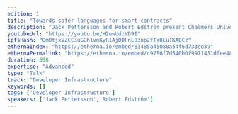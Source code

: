 ```yaml
---
edition: 1
title: "Towards safer languages for smart contracts"
description: "Jack Pettersson and Robert Edström present Chalmers University of Technology, Sweden present on a dependantly typed functional language for smart contracts."
youtubeUrl: "https://youtu.be/H2uwUdzVD9I"
ipfsHash: "QmUtjxVZCC3uGGh1vnKyR1AjDDFnL83up2fTW8EuTKABCz"
ethernaIndex: "https://etherna.io/embed/63485a45080a54f6d733ed39"
ethernaPermalink: "https://etherna.io/embed/c9786f7d540b0f9971451dfee48fab82ed18e4b9f68fa1f45d195bd1ee20554b"
duration: 598
expertise: "Advanced"
type: "Talk"
track: "Developer Infrastructure"
keywords: []
tags: ['Developer Infrastructure']
speakers: ['Jack Pettersson','Robert Edström']
---
```

